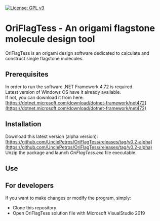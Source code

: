 [![License: GPL v3](https://img.shields.io/badge/License-GPLv3-blue.svg)](https://github.com/UnclePetros/OriFlagTess/blob/master/LICENSE)

# OriFlagTess - An origami flagstone molecule design tool

OriFlagTess is an origami design software dedicated to calculate and construct single flagstone molecules.  

## Prerequisites

In order to run the software .NET Framework 4.72 is required.  
Latest version of Windows OS have it already available.  
If not, you can download it from here: [https://dotnet.microsoft.com/download/dotnet-framework/net472](https://dotnet.microsoft.com/download/dotnet-framework/net472)  

## Installation

Download this latest version (alpha version): [https://github.com/UnclePetros/OriFlagTess/releases/tag/v0.2-alpha](https://github.com/UnclePetros/OriFlagTess/releases/tag/v0.2-alpha)  
Unzip the package and launch _OriFlagTess.exe_ file executable. 

## Use

## For developers

If you want to make changes or modify the program, simply:

* Clone this repository
* Open OriFlagTess solution file with Microsoft VisualStudio 2019
